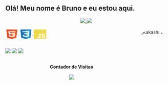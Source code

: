 ## Olá! Meu nome é Bruno e eu estou aqui.
 <div align="center">
  <a href="https://github.com/bromoliver">
  <img height="150em" src="https://github-readme-stats.vercel.app/api?username=bromoliver"/>
  <img height="150em" src="https://github-readme-stats.vercel.app/api/top-langs/?username=bromoliver&layout=compact"/>  
</div>

<div style="display: inline_block"><br>
  <img align="center" alt="Bruno-HTML" height="30" width="40" src="https://raw.githubusercontent.com/devicons/devicon/master/icons/html5/html5-original.svg">
  <img align="center" alt="Bruno-CSS" height="30" width="40" src="https://raw.githubusercontent.com/devicons/devicon/master/icons/css3/css3-original.svg">
  <img align="center" alt="Bruno-Js" height="30" width="40" src="https://raw.githubusercontent.com/devicons/devicon/master/icons/javascript/javascript-plain.svg">
  <!-- <img align="center" alt="Rafa-Ts" height="30" width="40" src="https://raw.githubusercontent.com/devicons/devicon/master/icons/typescript/typescript-plain.svg">
  <img align="center" alt="Bruno-React" height="30" width="40" src="https://raw.githubusercontent.com/devicons/devicon/master/icons/react/react-original.svg">
  <img align="center" alt="Bruno-HTML" height="30" width="40" src="https://raw.githubusercontent.com/devicons/devicon/master/icons/html5/html5-original.svg">
  <img align="center" alt="Bruno-CSS" height="30" width="40" src="https://raw.githubusercontent.com/devicons/devicon/master/icons/css3/css3-original.svg">
  <img align="center" alt="Bruno-Python" height="30" width="40" src="https://raw.githubusercontent.com/devicons/devicon/master/icons/python/python-original.svg">
  <img align="center" alt="Bruno-Csharp" height="30" width="40" src="https://raw.githubusercontent.com/devicons/devicon/master/icons/csharp/csharp-original.svg"> -->   
  <img align="right" alt="Kakashi Gif" height="150" style="border-radius:50px;" src="https://c.tenor.com/Z6Gqy-qS-EQAAAAM/kakashi-naruto.gif">
  
</div>
  
  ##
 
<div> 
  <a href="https://instagram.com/brom_oliver" target="_blank"><img src="https://img.shields.io/badge/-Instagram-%23E4405F?style=for-the-badge&logo=instagram&logoColor=white" target="_blank"></a>
  <a href = "mailto:bromoliver@gmail.com"><img src="https://img.shields.io/badge/-Gmail-%23333?style=for-the-badge&logo=gmail&logoColor=white" target="_blank"></a>
  <a href="https://www.linkedin.com/in/bruno-oliveira-684b06150" target="_blank"><img src="https://img.shields.io/badge/-LinkedIn-%230077B5?style=for-the-badge&logo=linkedin&logoColor=white" target="_blank"></a>
 
</div>

 <div align="center">
<br><p align="centre"><b>Contador de Visitas</b></p>  
<p align="center"><img align="center" src="https://profile-counter.glitch.me/bromoliver/count.svg" /></p> 
      <br></div>
